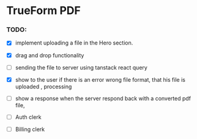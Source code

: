 # TrueForm PDF

### TODO:

- [x] implement uploading a file in the Hero section.
- [x] drag and drop functionality
- [ ] sending the file to server using tanstack react query
- [x] show to the user if there is an error wrong file format,  that his file is uploaded , processing 
- [ ] show a response when the server respond back with a converted pdf file,
- [ ] Auth clerk
- [ ] Billing clerk

